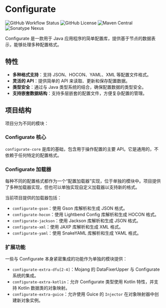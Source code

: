 # Configurate

![GitHub Workflow Status](https://img.shields.io/github/workflow/status/SpongePowered/Configurate/Build)
![GitHub License](https://img.shields.io/github/license/SpongePowered/Configurate)
![Maven Central](https://img.shields.io/maven-central/v/org.spongepowered/configurate-core)
![Sonatype Nexus](https://img.shields.io/nexus/r/org.spongepowered/configurate-core)

Configurate 是一款用于 Java 应用程序的简单配置库，提供基于节点的数据表示，能够处理多种配置格式。

## 特性

- **多种格式支持**：支持 JSON、HOCON、YAML、XML 等配置文件格式。
- **灵活的 API**：提供简单的 API 来读取、更新和保存配置数据。
- **类型安全**：通过与 Java 类型系统的结合，确保配置数据的类型安全。
- **支持嵌套数据结构**：支持多层嵌套的配置文件，方便复杂配置的管理。

## 项目结构

项目分为不同的模块：

### Configurate 核心

`configurate-core` 是库的基础，包含用于操作配置的主要 API。它是通用的，不依赖于任何特定的配置格式。

### Configurate 加载器

每种不同的配置格式都作为一个“配置加载器”实现，位于单独的模块中。项目提供了多种加载器实现，但也可以单独实现自定义加载器以支持新的格式。

当前项目提供的加载器包括：

- `configurate-gson`：使用 Gson 库解析和生成 JSON 格式。
- `configurate-hocon`：使用 Lightbend Config 库解析和生成 HOCON 格式。
- `configurate-jackson`：使用 Jackson 库解析和生成 JSON 格式。
- `configurate-xml`：使用 JAXP 库解析和生成 XML 格式。
- `configurate-yaml`：使用 SnakeYAML 库解析和生成 YAML 格式。

### 扩展功能

一些与 Configurate 本身紧密集成的功能作为单独的模块提供：

- `configurate-extra-dfu[2-4]`：Mojang 的 DataFixerUpper 与 Configurate 系统的集成。
- `configurate-extra-kotlin`：允许 Configurate 类型使用 Kotlin 特性，并支持 Kotlin 数据类的对象映射。
- `configurate-extra-guice`：允许使用 Guice 的 `Injector` 在对象映射器中创建新对象实例。
